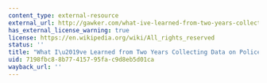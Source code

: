 ```yaml
---
content_type: external-resource
external_url: http://gawker.com/what-ive-learned-from-two-years-collecting-data-on-poli-1625472836
has_external_license_warning: true
license: https://en.wikipedia.org/wiki/All_rights_reserved
status: ''
title: "What I\u2019ve Learned from Two Years Collecting Data on Police Killings"
uid: 7198fbc8-8b77-4157-95fa-c9d8eb5d01ca
wayback_url: ''
---
```

